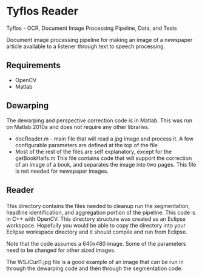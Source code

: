 # Tyflos Reader
Tyflos - OCR, Document Image Processing Pipeline, Data, and Tests

Document image processing pipeline for making an image of a newspaper article available to a listener through text to speech processing.

## Requirements
* OpenCV
* Matlab

## Dewarping
The dewarping and perspective correction code is in Matlab. This was run on Matlab 2010a and does not require any other libraries.

* docReader.m - main file that will read a jpg image and process it. A few configurable parameters are defined at the top of the file
* Most of the rest of the files are self explanatory, except for the getBookHalfs.m This file contains code that will support the correction of an image of a book, and separates the image into two pages. This file is not needed for newspaper images.

## Reader</p>
This directory contains the files needed to cleanup run the segmentation, headline identification, and aggregation portion of the pipeline. This code is in C++ with OpenCV. This directory structure was created as an Eclipse workspace. Hopefully you would be able to copy the directory into your Eclipse workspace directory and it should compile and run from Eclipse.

Note that the code assumes a 640x480 image. Some of the parameters need to be changed for other sized images.

The WSJCurl1.jpg file is a good example of an image that can be run in through the dewarping code and then through the segmentation code.

